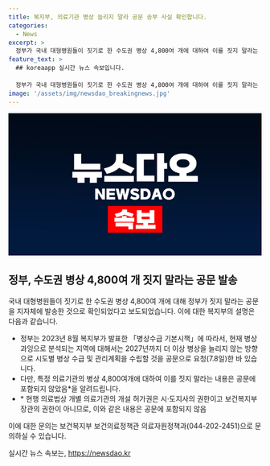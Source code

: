 ```yaml
---
title: 복지부, 의료기관 병상 늘리지 말라 공문 송부 사실 확인합니다.
categories:
  - News
excerpt: >
  정부가 국내 대형병원들이 짓기로 한 수도권 병상 4,800여 개에 대하여 이를 짓지 말라는 공문을 지자체에 발송했다는 보도가 나왔다. 복지부는 2023년 8월 발표한 「병상수급 기본시책」에 따라, 현재 병상과잉으로 분석된 지역에 대해 2027년까지 더 이상 병상을 늘리지 말라는 방향으로 시도별 병상 수급 및 관리계획을 수립하라는 요청을 공문으로 한 바 있다. 다만, 특정 의료기관의 병상 4,800여개에 대한 내용은 공문에 포함되지 않았다.
feature_text: >
  ## koreaapp 실시간 뉴스 속보입니다.

  정부가 국내 대형병원들이 짓기로 한 수도권 병상 4,800여 개에 대하여 이를 짓지 말라는 공문을 지자체에 발송했다는 보도가 나왔다. 복지부는 2023년 8월 발표한 「병상수급 기본시책」에 따라, 현재 병상과잉으로 분석된 지역에 대해 2027년까지 더 이상 병상을 늘리지 말라는 방향으로 시도별 병상 수급 및 관리계획을 수립하라는 요청을 공문으로 한 바 있다. 다만, 특정 의료기관의 병상 4,800여개에 대한 내용은 공문에 포함되지 않았다.
image: '/assets/img/newsdao_breakingnews.jpg'
---
```


<p><img src="/assets/img/newsdao_breakingnews.jpg" alt="koreaapp 속보" /></p>

<h2 data-ke-size="size26">정부, 수도권 병상 4,800여 개 짓지 말라는 공문 발송</h2>

<p>국내 대형병원들이 짓기로 한 수도권 병상 4,800여 개에 대해 정부가 짓지 말라는 공문을 지자체에 발송한 것으로 확인되었다고 보도되었습니다. 이에 대한 복지부의 설명은 다음과 같습니다.</p>

<ul>
  <li>정부는 2023년 8월 복지부가 발표한 「병상수급 기본시책」에 따라서, 현재 병상과잉으로 분석되는 지역에 대해서는 2027년까지 더 이상 병상을 늘리지 않는 방향으로 시도별 병상 수급 및 관리계획을 수립할 것을 공문으로 요청(7.8일)한 바 있습니다.</li>
  <li>다만, 특정 의료기관의 병상 4,800여개에 대하여 이를 짓지 말라는 내용은 공문에 포함되지 않았음*을 알려드립니다.</li>
  <li>* 현행 의료법상 개별 의료기관의 개설 허가권은 시·도지사의 권한이고 보건복지부 장관의 권한이 아니므로, 이와 같은 내용은 공문에 포함되지 않음</li>
</ul>

<p>이에 대한 문의는 보건복지부 보건의료정책관 의료자원정책과(044-202-2451)으로 문의하실 수 있습니다. </p>

<p data-ke-size="size16"></p>
실시간 뉴스 속보는, <a href="https://newsdao.kr" rel="dofollow">https://newsdao.kr</a>


